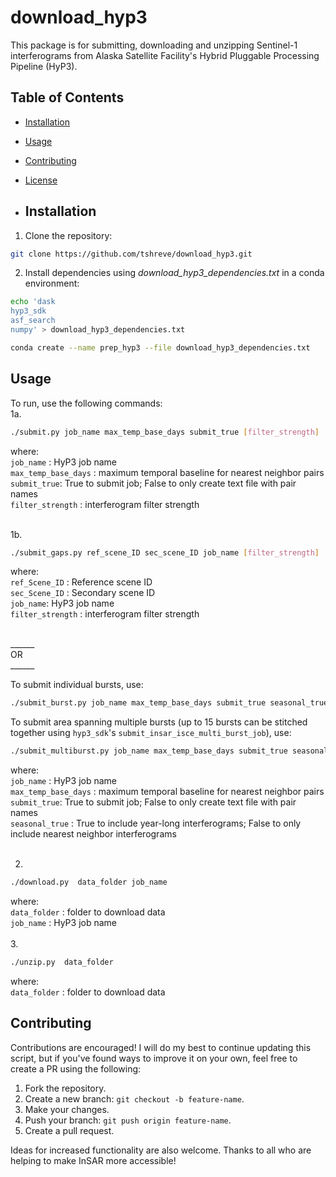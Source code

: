 # download_hyp3
This package is for submitting, downloading and unzipping Sentinel-1 interferograms from Alaska Satellite Facility's Hybrid Pluggable Processing Pipeline (HyP3). 
## Table of Contents
- [Installation](#installation)
- [Usage](#usage)
- [Contributing](#contributing)
- [License](#license)

- ## Installation
1. Clone the repository:
```bash
git clone https://github.com/tshreve/download_hyp3.git
```

2. Install dependencies using *download_hyp3_dependencies.txt* in a conda environment:
```bash
echo 'dask
hyp3_sdk
asf_search
numpy' > download_hyp3_dependencies.txt
 ```

```bash
conda create --name prep_hyp3 --file download_hyp3_dependencies.txt
 ```

## Usage
To run, use the following commands:  <br>
1a.  <br>
```bash
./submit.py job_name max_temp_base_days submit_true [filter_strength]
```

where: <br>
```job_name``` : HyP3 job name <br>
```max_temp_base_days``` : maximum temporal baseline for nearest neighbor pairs  <br>
```submit_true```: True to submit job; False to only create text file with pair names <br>
```filter_strength``` : interferogram filter strength <br>
 <br>

 1b.  <br>
 ```bash
./submit_gaps.py ref_scene_ID sec_scene_ID job_name [filter_strength]
```

where: <br>
```ref_Scene_ID``` : Reference scene ID <br>
```sec_Scene_ID``` : Secondary scene ID   <br>
```job_name```: HyP3 job name <br>
```filter_strength``` : interferogram filter strength <br>
 <br>

______ <br>
OR <br>
______ <br>

To submit individual bursts, use: <br>
 ```bash
./submit_burst.py job_name max_temp_base_days submit_true seasonal_true
```

To submit area spanning multiple bursts (up to 15 bursts can be stitched together using ```hyp3_sdk```'s ```submit_insar_isce_multi_burst_job```), use: <br>
 ```bash
./submit_multiburst.py job_name max_temp_base_days submit_true seasonal_true
```

where: <br>
```job_name``` : HyP3 job name <br>
```max_temp_base_days``` : maximum temporal baseline for nearest neighbor pairs  <br>
```submit_true```: True to submit job; False to only create text file with pair names <br>
```seasonal_true``` : True to include year-long interferograms; False to only include nearest neighbor interferograms <br>
 <br>



 2.  <br>
```bash
./download.py  data_folder job_name
```

where: <br>
```data_folder``` : folder to download data <br>
```job_name``` : HyP3 job name <br>
 <br>
 3.  <br>
```bash
./unzip.py  data_folder
```

where: <br>
```data_folder``` : folder to download data <br>

## Contributing
Contributions are encouraged! I will do my best to continue updating this script, but if you've found ways to improve it on your own, feel free to create a PR using the following:

1. Fork the repository.
2. Create a new branch: `git checkout -b feature-name`.
3. Make your changes.
4. Push your branch: `git push origin feature-name`.
5. Create a pull request.

Ideas for increased functionality are also welcome. Thanks to all who are helping to make InSAR more accessible!


